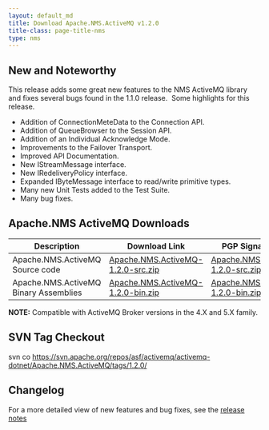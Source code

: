 ```yaml
---
layout: default_md
title: Download Apache.NMS.ActiveMQ v1.2.0 
title-class: page-title-nms
type: nms
---
```


New and Noteworthy
------------------

This release adds some great new features to the NMS ActiveMQ library and fixes several bugs found in the 1.1.0 release.  Some highlights for this release.

*   Addition of ConnectionMeteData to the Connection API.
*   Addition of QueueBrowser to the Session API.
*   Addition of an Individual Acknowledge Mode.
*   Improvements to the Failover Transport.
*   Improved API Documentation.
*   New IStreamMessage interface.
*   New IRedeliveryPolicy interface.
*   Expanded IByteMessage interface to read/write primitive types.
*   Many new Unit Tests added to the Test Suite.
*   Many bug fixes.

Apache.NMS ActiveMQ Downloads
-----------------------------

Description|Download Link|PGP Signature File|Version
---|---|---|---
Apache.NMS.ActiveMQ Source code|[Apache.NMS.ActiveMQ-1.2.0-src.zip](http://www.apache.org/dyn/closer.cgi/activemq/apache-nms/1.2.0/Apache.NMS.ActiveMQ-1.2.0-src.zip)|[Apache.NMS.ActiveMQ-1.2.0-src.zip.asc](http://www.apache.org/dyn/closer.cgi/activemq/apache-nms/1.2.0/Apache.NMS.ActiveMQ-1.2.0-src.zip.asc)|1.2.0.1864
Apache.NMS.ActiveMQ Binary Assemblies|[Apache.NMS.ActiveMQ-1.2.0-bin.zip](http://www.apache.org/dyn/closer.cgi/activemq/apache-nms/1.2.0/Apache.NMS.ActiveMQ-1.2.0-bin.zip)|[Apache.NMS.ActiveMQ-1.2.0-bin.zip.asc](http://www.apache.org/dyn/closer.cgi/activemq/apache-nms/1.2.0/Apache.NMS.ActiveMQ-1.2.0-bin.zip.asc)|1.2.0.1864

  

**NOTE:** Compatible with ActiveMQ Broker versions in the 4.X and 5.X family.

SVN Tag Checkout
----------------

svn co https://svn.apache.org/repos/asf/activemq/activemq-dotnet/Apache.NMS.ActiveMQ/tags/1.2.0/

Changelog
---------

For a more detailed view of new features and bug fixes, see the [release notes](https://issues.apache.org/activemq/secure/ReleaseNote.jspa?projectId=11010&styleName=Html&version=11815)


